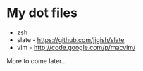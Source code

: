 My dot files
=========

- zsh
- slate - https://github.com/jigish/slate
- vim - http://code.google.com/p/macvim/

More to come later...
